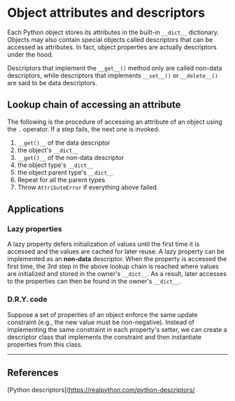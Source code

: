 # Object attributes and descriptors

Each Python object stores its attributes in the built-in `__dict__` dictionary.
Objects may also contain special objects called descriptors that can be accessed as attributes. In fact, object properties are actually descriptors under the hood.

Descriptors that implement the `__get__()` method only are called non-data descriptors, while descriptors that implements `__set__()` or `__delete__()` are said to be data descriptors.

## Lookup chain of accessing an attribute
The following is the procedure of accessing an attribute of an object using the `.` operator. If a step fails, the next one is invoked.

1. `__get()__` of the data descriptor
2. the object's `__dict__`
3. `__get()__` of the non-data descriptor
4. the object type's `__dict__`
5. the object parent type's `__dict__`
6. Repeat for all the parent types
7. Throw `AttributeError` if everything above failed

## Applications

### Lazy properties
A lazy property defers initialization of values until the first time it is accessed and the values are cached for later reuse.
A lazy property can be implemented as an **non-data** descriptor. When the property is accessed the first time, the 3rd step in the above lookup chain is reached where values are initialized and stored in the owner's `__dict__`. As a result, later accesses to the properties can then be found in the owner's `__dict__`.

### D.R.Y. code
Suppose a set of properties of an object enforce the same update constraint (e.g., the new value must be non-negative). Instead of implementing the same constraint in each property's setter, we can create a descriptor class that implements the constraint and then instantiate properties from this class.

---
## References
[Python descriptors](https://realpython.com/python-descriptors/
